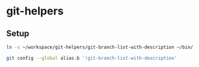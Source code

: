 git-helpers
===========

Setup
-----

```bash
ln -s ~/workspace/git-helpers/git-branch-list-with-description ~/bin/
```

```bash
git config --global alias.b '!git-branch-list-with-description'
```
